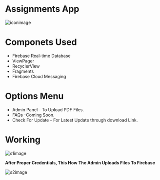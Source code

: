  # Assignments App 
  ![iconimage](https://i.ibb.co/vhNQ2Sv/ic-logo.png)  
  
# Componets Used
- Firebase Real-time Database
- ViewPager
- RecyclerView
- Fragments
- Firebase Cloud Messaging 

 # Options Menu
 - Admin Panel - To Upload PDF Files.
- FAQs -Coming Soon.
- Check For Update - For Latest Update through download Link.



 # Working
 ![s1image](![Er8Zn8](https://i.makeagif.com/media/2-02-2020/Er8Zn8.gif)) 
 
 **After Proper Credentials, This How The Admin Uploads Files To Firebase**
 
 ![s2image](https://i.imgur.com/Bk6aWjL.gif) 
 
 

